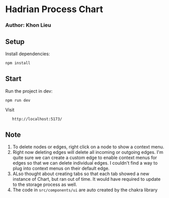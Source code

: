 # Hadrian Process Chart
### Author: Khon Lieu

## Setup

Install dependencies:
   ```bash
  npm install
   ````

## Start
Run the project in dev:
   ```bash
   npm run dev
   ````
Visit
   ```
      http://localhost:5173/
   ```

## Note
1. To delete nodes or edges, right click on a node to show a context menu.
2. Right now deleting edges will delete all incoming or outgoing edges. I'm quite sure we can create a custom edge to enable context menus for edges so that we can delete individual edges. I couldn't find a way to plug into context menus on their default edge.
3. ALso thought about creating tabs so that each tab showed a new instance of Chart, but ran out of time. It would have required to update to the storage process as well.
4. The code in `src/components/ui` are auto created by the chakra library
